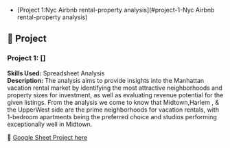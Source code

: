 - [Project 1:Nyc Airbnb rental-property analysis](#project-1-Nyc Airbnb rental-property analysis)
## 📂 Project
### Project 1: **[]**
**Skills Used:** Spreadsheet Analysis  
**Description:** The analysis aims to provide insights into the Manhattan vacation rental market by identifying the most attractive neighborhoods and property sizes for investment, as well as evaluating revenue potential for the given listings.  From the analysis we come to know that Midtown,Harlem , & the UpperWest side are the prime neighborhoods for vacation rentals, with 1-bedroom apartments being the preferred choice and studios performing  exceptionally well in Midtown.  

 🔗 [Google Sheet Project here](https://docs.google.com/spreadsheets/d/1NUU98RReSNlX38OTLk1DtMKK0k5c0hwHPzLuS_yZkqc/edit?usp=sharing )

